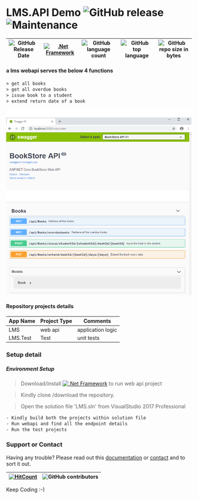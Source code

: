 # LMS.API Demo  ![GitHub release](https://img.shields.io/github/release/singhrahulnet/lms.api.svg?style=for-the-badge) ![Maintenance](https://img.shields.io/maintenance/yes/2018.svg?style=for-the-badge)

![GitHub Release Date](https://img.shields.io/github/release-date/singhrahulnet/lms.api.svg?style=plastic) |[![.Net Framework](https://img.shields.io/badge/DotNet-Framework_2.1-blue.svg?style=plastic)](https://www.microsoft.com/net/download/dotnet-core/2.1) | ![GitHub language count](https://img.shields.io/github/languages/count/singhrahulnet/lms.api.svg?style=plastic)| ![GitHub top language](https://img.shields.io/github/languages/top/singhrahulnet/lms.api.svg) |![GitHub repo size in bytes](https://img.shields.io/github/repo-size/singhrahulnet/lms.api.svg) 
| ---        | ---      | ---       | --- | --- |


#### a lms webapi serves the below 4 functions

    > get all books
    > get all overdue books
    > issue book to a student
    > extend return date of a book

<img width="1469" alt="lms webapi" src="https://github.com/singhrahulnet/lms.api/blob/master/swagger.png">

#### Repository projects details

| App Name| Project Type | Comments|
| --- | --- | --- |
| LMS| web api| application logic | 
| LMS.Test | Test  |unit tests|

### Setup detail

##### Environment Setup

> Download/install [![.Net Framework](https://img.shields.io/badge/DotNet-Framework_2.1-blue.svg?style=plastic)](https://www.microsoft.com/net/download/dotnet-core/2.1) to run web api project   
 

>   Kindly clone /download the repository.

>   Open the solution file 'LMS.sln' from VisualStudio 2017 Professional

    - Kindly build both the projects within solution file 
    - Run webapi and find all the endpoint details
    - Run the test projects
### Support or Contact

Having any trouble? Please read out this [documentation](https://github.com/singhrahulnet/lms.api/blob/master/README.md) or [contact](mailto:singh.rahul.net@gmail.com) and to sort it out.

 [![HitCount](http://hits.dwyl.io/singhrahulnet/lms/projects/1.svg)](http://hits.dwyl.io/singhrahulnet/lms.api/projects/1) | ![GitHub contributors](https://img.shields.io/github/contributors/singhrahulnet/lms.api.svg?style=plastic)|
 | --- | --- |
 
Keep Coding :-) 
